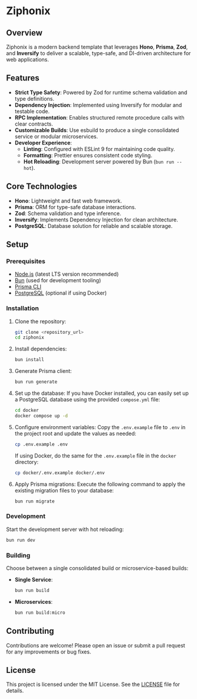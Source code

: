 # Ziphonix

## Overview

Ziphonix is a modern backend template that leverages **Hono**, **Prisma**, **Zod**, and **Inversify** to deliver a scalable, type-safe, and DI-driven architecture for web applications.

## Features

- **Strict Type Safety**: Powered by Zod for runtime schema validation and type definitions.
- **Dependency Injection**: Implemented using Inversify for modular and testable code.
- **RPC Implementation**: Enables structured remote procedure calls with clear contracts.
- **Customizable Builds**: Use esbuild to produce a single consolidated service or modular microservices.
- **Developer Experience**:
  - **Linting**: Configured with ESLint 9 for maintaining code quality.
  - **Formatting**: Prettier ensures consistent code styling.
  - **Hot Reloading**: Development server powered by Bun (`bun run --hot`).

## Core Technologies

- **Hono**: Lightweight and fast web framework.
- **Prisma**: ORM for type-safe database interactions.
- **Zod**: Schema validation and type inference.
- **Inversify**: Implements Dependency Injection for clean architecture.
- **PostgreSQL**: Database solution for reliable and scalable storage.

## Setup

### Prerequisites

- [Node.js](https://nodejs.org/) (latest LTS version recommended)
- [Bun](https://bun.sh/) (used for development tooling)
- [Prisma CLI](https://www.prisma.io/docs/concepts/components/prisma-cli)
- [PostgreSQL](https://www.postgresql.org/) (optional if using Docker)

### Installation

1. Clone the repository:
   ```bash
   git clone <repository_url>
   cd ziphonix
   ```
2. Install dependencies:
   ```bash
   bun install
   ```
3. Generate Prisma client:
   ```bash
   bun run generate
   ```
4. Set up the database:
   If you have Docker installed, you can easily set up a PostgreSQL database using the provided `compose.yml` file:
   ```bash
   cd docker
   docker compose up -d
   ```
5. Configure environment variables:
   Copy the `.env.example` file to `.env` in the project root and update the values as needed:
   ```bash
   cp .env.example .env
   ```
   If using Docker, do the same for the `.env.example` file in the `docker` directory:
   ```bash
   cp docker/.env.example docker/.env
   ```
6. Apply Prisma migrations:
   Execute the following command to apply the existing migration files to your database:
   ```bash
   bun run migrate
   ```

### Development

Start the development server with hot reloading:

```bash
bun run dev
```

### Building

Choose between a single consolidated build or microservice-based builds:

- **Single Service**:
  ```bash
  bun run build
  ```
- **Microservices**:
  ```bash
  bun run build:micro
  ```

## Contributing

Contributions are welcome! Please open an issue or submit a pull request for any improvements or bug fixes.

## License

This project is licensed under the MIT License. See the [LICENSE](./LICENSE) file for details.

